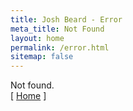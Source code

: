 ```yaml
---
title: Josh Beard - Error
meta_title: Not Found
layout: home
permalink: /error.html
sitemap: false
---
```


<div id="error">
Not found.
<br />
<span class="error_return">[ <a href="/" class="error_return">Home</a> ]</span>
</div>
